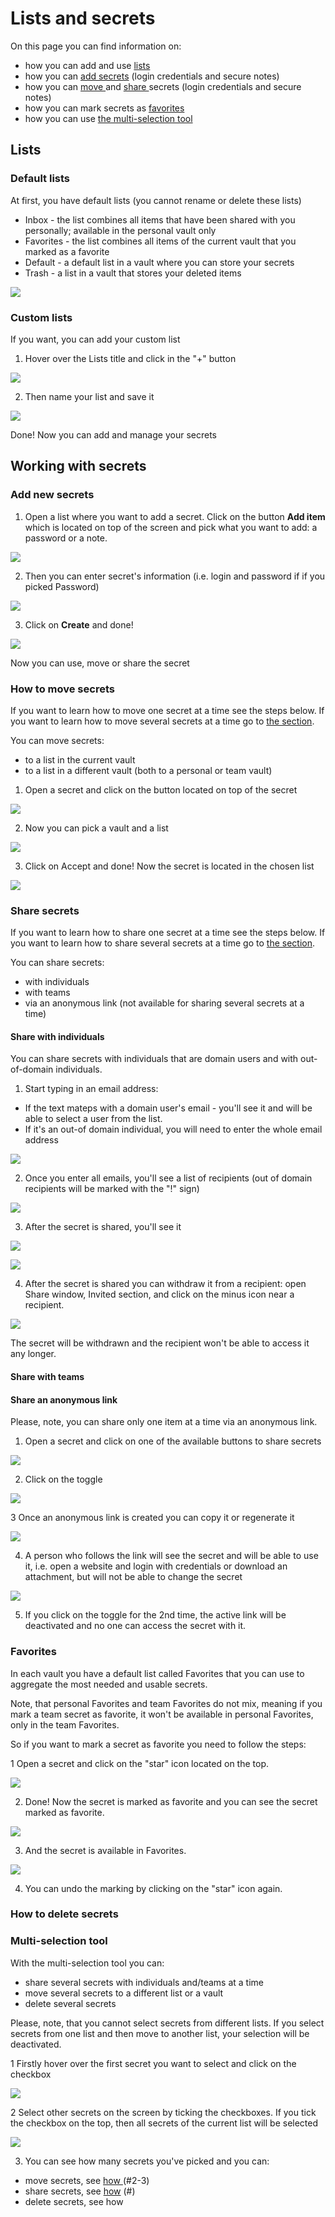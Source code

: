 # Lists and secrets

On this page you can find information on:

* how you can add and use [lists](https://github.com/caesar-team/docs/blob/master/user_docs/items.md#lists)
* how you can [add secrets](https://github.com/caesar-team/docs/blob/master/user_docs/items.md#add-new-secrets) \(login credentials and secure notes\)
* how you can [move ](https://github.com/caesar-team/docs/blob/master/user_docs/items.md#how-to-move-secrets)and [share ](https://github.com/caesar-team/docs/blob/master/user_docs/items.md#share-secrets)secrets \(login credentials and secure notes\)
* how you can mark secrets as [favorites](https://github.com/caesar-team/docs/blob/master/user_docs/items.md#favorites)
* how you can use [the multi-selection tool](https://github.com/caesar-team/docs/blob/master/user_docs/items.md#multi-selection-tool)

## Lists

### Default lists

At first, you have default lists \(you cannot rename or delete these lists\)

* Inbox - the list combines all items that have been shared with you personally; available in the personal vault only
* Favorites - the list combines all items of the current vault that you marked as a favorite
* Default - a default list in a vault where you can store your secrets
* Trash - a list in a vault that stores your deleted items 

![](../.gitbook/assets/image%20%2829%29.png)

### Custom lists

If you want, you can add your custom list

1. Hover over the Lists title and click in the "+" button

![](../.gitbook/assets/image%20%2826%29.png)

2. Then name your list and save it

![](../.gitbook/assets/image%20%2825%29.png)

Done! Now you can add and manage your secrets

## Working with secrets

### Add new secrets

1. Open a list where you want to add a secret. Click on the button **Add item** which is located on top of the screen and pick what you want to add: a password or a note.

![](../.gitbook/assets/image%20%2822%29.png)

2. Then you can enter secret's information \(i.e. login and password if if you picked Password\)

![](../.gitbook/assets/image%20%2830%29.png)

3. Click on **Create** and done! 

![](../.gitbook/assets/image%20%2848%29.png)

Now you can use, move or share the secret

### How to move secrets 

If you want to learn how to move one secret at a time see the steps below. If you want to learn how to move several secrets at a time go to [the section](https://github.com/caesar-team/docs/blob/master/user_docs/items.md#multi-selection-tool).

You can move secrets:

* to a list in the current vault
* to a list in a different vault \(both to a personal or team vault\)

1. Open a secret and click on the button located on top of the secret

![](../.gitbook/assets/image%20%2841%29.png)

2. Now you can pick a vault and a list

![](../.gitbook/assets/image%20%2845%29.png)

3. Click on Accept and done! Now the secret is located in the chosen list

![](../.gitbook/assets/image%20%2837%29.png)

### Share secrets

If you want to learn how to share one secret at a time see the steps below. If you want to learn how to share several secrets at a time go to [the section](https://github.com/caesar-team/docs/blob/master/user_docs/items.md#multi-selection-tool).

You can share secrets:

* with individuals
* with teams
* via an anonymous link \(not available for sharing several secrets at a time\) 

#### Share with individuals

You can share secrets with individuals that are domain users and with out-of-domain individuals.

1. Start typing in an email address:

* If the text mateрs with a domain user's email - you'll see it and will be able to select a user from the list. 
* If it's an out-of domain individual, you will need to enter the whole email address

![](../.gitbook/assets/image%20%2843%29.png)

2. Once you enter all emails, you'll see a list of recipients \(out of domain recipients will be marked with the "!" sign\)

![](../.gitbook/assets/image%20%2834%29.png)

3. After the secret is shared, you'll see it

![](../.gitbook/assets/image%20%2855%29.png)

![](../.gitbook/assets/image%20%2847%29.png)

4. After the secret is shared you can withdraw it from a recipient: open Share window, Invited section, and click on the minus icon near a recipient.

![](../.gitbook/assets/image%20%2833%29.png)

The secret will be withdrawn and the recipient won't be able to access it any longer.

#### Share with teams



#### Share an anonymous link

Please, note, you can share only one item at a time via an anonymous link.

1. Open a secret and click on one of the available buttons to share secrets

![](../.gitbook/assets/image%20%2844%29.png)

2. Click on the toggle

![](../.gitbook/assets/image%20%2840%29.png)

3 Once an anonymous link is created you can copy it or regenerate it

![](../.gitbook/assets/image%20%2852%29.png)

4. A person who follows the link will see the secret and will be able to use it, i.e. open a website and login with credentials or download an attachment, but will not be able to change the secret

![](../.gitbook/assets/image%20%2854%29.png)

5. If you click on the toggle for the 2nd time, the active link will be deactivated and no one can access the secret with it.

### Favorites

In each vault you have a default list called Favorites that you can use to aggregate the most needed and usable secrets.

Note, that personal Favorites and team Favorites do not mix, meaning if you mark a team secret as favorite, it won't be available in personal Favorites, only in the team Favorites. 

So if you want to mark a secret as favorite you need to follow the steps:

1 Open a secret and click on the "star" icon located on the top.

![](../.gitbook/assets/image%20%2853%29.png)

2. Done! Now the secret is marked as favorite and you can see the secret marked as favorite.

![](../.gitbook/assets/image%20%2839%29.png)

3. And the secret is available in Favorites.

![](../.gitbook/assets/image%20%2836%29.png)

4. You can undo the marking by clicking on the "star" icon again.

### How to delete secrets

### Multi-selection tool

With the multi-selection tool you can:

* share several secrets with individuals and/teams at a time
* move several secrets to a different list or a vault 
* delete several secrets

Please, note, that you cannot select secrets from different lists. If you select secrets from one list and then move to another list, your selection will be deactivated. 

1 Firstly hover over the first secret you want to select and click on the checkbox

![](../.gitbook/assets/image%20%2849%29.png)

2 Select other secrets on the screen by ticking the checkboxes. If you tick the checkbox on the top, then all secrets of the current list will be selected

![](../.gitbook/assets/image%20%2850%29.png)

3. You can see how many secrets you've picked and you can:

* move secrets, see [how ](https://github.com/caesar-team/docs/blob/master/user_docs/items.md#how-to-move-secrets)\(\#2-3\)
* share secrets, see [how](https://github.com/caesar-team/docs/blob/master/user_docs/items.md#share-secrets) \(\#\)
* delete secrets, see how






